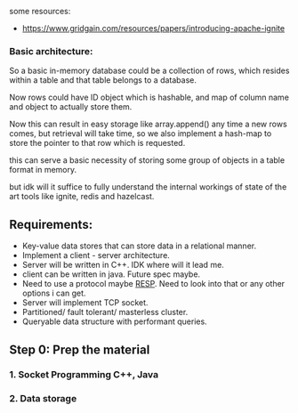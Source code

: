 

some resources:
- https://www.gridgain.com/resources/papers/introducing-apache-ignite


### Basic architecture:
So a basic in-memory database could be a collection of rows, which resides within a table and that table belongs to a database.

Now rows could have ID object which is hashable, and map of column name and object to actually store them. 

Now this can result in easy storage like array.append() any time a new rows comes, but retrieval will take time, so we also implement a hash-map to store the pointer to that row which is requested. 

 this can serve a basic necessity of storing some group of objects in a table format in memory.

but idk will it suffice to fully understand the internal workings of state of the art tools like ignite, redis and hazelcast.

## Requirements:

* Key-value data stores that can store data in a relational manner.
* Implement a client - server architecture.
* Server will be written in C++. IDK where will it lead me.
* client can be written in java. Future spec maybe.
* Need to use a protocol maybe [RESP](https://redis.io/docs/latest/develop/reference/protocol-spec/). Need to look into that or any other options i can get.
* Server will implement TCP socket.
* Partitioned/ fault tolerant/ masterless cluster.
* Queryable data structure with performant queries.

## Step 0: Prep the material

### 1. Socket Programming C++, Java
### 2. Data storage 

